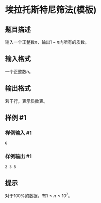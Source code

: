 # 埃拉托斯特尼筛法(模板)

## 题目描述

输入一个正整数$n$，输出$1-n$内所有的质数。

## 输入格式

一个正整数$n$。

## 输出格式

若干行，表示质数表。

## 样例 #1

### 样例输入 #1

```
6
```

### 样例输出 #1

```
2 3 5
```

## 提示

对于$100\%$的数据，有$1 \leq n \leq 10^7$。